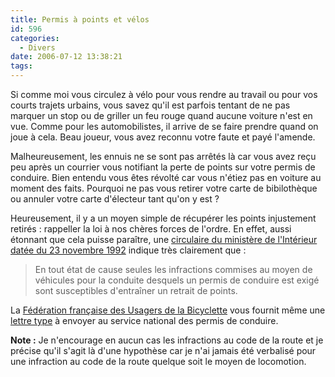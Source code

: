 ```yaml
---
title: Permis à points et vélos
id: 596
categories:
  - Divers
date: 2006-07-12 13:38:21
tags:
---
```


Si comme moi vous circulez à vélo pour vous rendre au travail ou pour vos courts trajets urbains, vous savez qu'il est parfois tentant de ne pas marquer un stop ou de griller un feu rouge quand aucune voiture n'est en vue. Comme pour les automobilistes, il arrive de se faire prendre quand on joue à cela. Beau joueur, vous avez reconnu votre faute et payé l'amende.

Malheureusement, les ennuis ne se sont pas arrêtés là car vous avez reçu peu après un courrier vous notifiant la perte de points sur votre permis de conduire. Bien entendu vous êtes révolté car vous n'étiez pas en voiture au moment des faits. Pourquoi ne pas vous retirer votre carte de bibilothèque ou annuler votre carte d'électeur tant qu'on y est&nbsp;?

Heureusement, il y a un moyen simple de récupérer les points injustement retirés&nbsp;: rappeller la loi à nos chères forces de l'ordre. En effet, aussi étonnant que cela puisse paraître, une [circulaire du ministère de l'Intérieur datée du 23 novembre 1992](http://fubicy.org/cdlr/permis-de-conduire/circulaire_23_nov_1992.html) indique très clairement que&nbsp;:
 > En tout état de cause seules les infractions commises au moyen de véhicules pour la conduite desquels un permis de conduire est exigé sont susceptibles d'entraîner un retrait de points. 

La [Fédération française des Usagers de la Bicyclette](http://www.fubicy.org/) vous fournit même une [lettre type](http://fubicy.org/cdlr/permis-de-conduire/lettre.html) à envoyer au service national des permis de conduire.

**Note :** Je n'encourage en aucun cas les infractions au code de la route et je précise qu'il s'agit là d'une hypothèse car je n'ai jamais été verbalisé pour une infraction au code de la route quelque soit le moyen de locomotion.